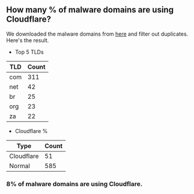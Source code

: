 ## How many % of malware domains are using Cloudflare?


We downloaded the malware domains from [here](https://urlhaus.abuse.ch) and filter out duplicates.
Here's the result.


[//]: # (start replacement)


- Top 5 TLDs

| TLD | Count |
| --- | --- |
| com | 311 |
| net | 42 |
| br | 25 |
| org | 23 |
| za | 22 |


- Cloudflare %

| Type | Count |
| --- | --- |
| Cloudflare | 51 |
| Normal | 585 |


### 8% of malware domains are using Cloudflare.
